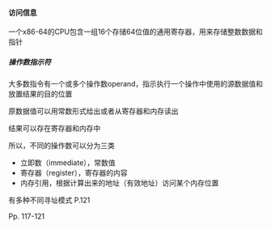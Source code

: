 #### 访问信息

一个x86-64的CPU包含一组16个存储64位值的通用寄存器，用来存储整数数据和指针



##### 操作数指示符

大多数指令有一个或多个操作数operand，指示执行一个操作中使用的源数据值和放置结果的目的位置

原数据值可以用常数形式给出或者从寄存器和内存读出

结果可以存在寄存器和内存中

所以，不同的操作数可以分为三类

-   立即数（immediate），常数值
-   寄存器（register），寄存器的内容
-   内存引用，根据计算出来的地址（有效地址）访问某个内存位置



有多种不同寻址模式 P.121



Pp. 117-121